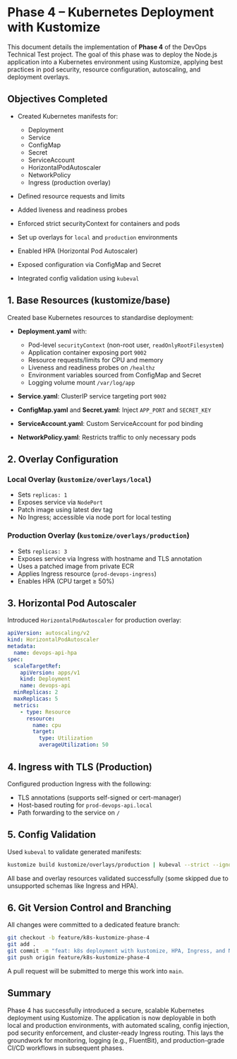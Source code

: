 # Phase 4 – Kubernetes Deployment with Kustomize

This document details the implementation of **Phase 4** of the DevOps Technical Test project. The goal of this phase was to deploy the Node.js application into a Kubernetes environment using Kustomize, applying best practices in pod security, resource configuration, autoscaling, and deployment overlays.

## Objectives Completed

- Created Kubernetes manifests for:

  - Deployment
  - Service
  - ConfigMap
  - Secret
  - ServiceAccount
  - HorizontalPodAutoscaler
  - NetworkPolicy
  - Ingress (production overlay)

- Defined resource requests and limits
- Added liveness and readiness probes
- Enforced strict securityContext for containers and pods
- Set up overlays for `local` and `production` environments
- Enabled HPA (Horizontal Pod Autoscaler)
- Exposed configuration via ConfigMap and Secret
- Integrated config validation using `kubeval`

## 1. Base Resources (kustomize/base)

Created base Kubernetes resources to standardise deployment:

- **Deployment.yaml** with:

  - Pod-level `securityContext` (non-root user, `readOnlyRootFilesystem`)
  - Application container exposing port `9002`
  - Resource requests/limits for CPU and memory
  - Liveness and readiness probes on `/healthz`
  - Environment variables sourced from ConfigMap and Secret
  - Logging volume mount `/var/log/app`

- **Service.yaml**: ClusterIP service targeting port `9002`

- **ConfigMap.yaml** and **Secret.yaml**: Inject `APP_PORT` and `SECRET_KEY`

- **ServiceAccount.yaml**: Custom ServiceAccount for pod binding

- **NetworkPolicy.yaml**: Restricts traffic to only necessary pods

## 2. Overlay Configuration

### Local Overlay (`kustomize/overlays/local`)

- Sets `replicas: 1`
- Exposes service via `NodePort`
- Patch image using latest dev tag
- No Ingress; accessible via node port for local testing

### Production Overlay (`kustomize/overlays/production`)

- Sets `replicas: 3`
- Exposes service via Ingress with hostname and TLS annotation
- Uses a patched image from private ECR
- Applies Ingress resource (`prod-devops-ingress`)
- Enables HPA (CPU target ≥ 50%)

## 3. Horizontal Pod Autoscaler

Introduced `HorizontalPodAutoscaler` for production overlay:

```yaml
apiVersion: autoscaling/v2
kind: HorizontalPodAutoscaler
metadata:
  name: devops-api-hpa
spec:
  scaleTargetRef:
    apiVersion: apps/v1
    kind: Deployment
    name: devops-api
  minReplicas: 2
  maxReplicas: 5
  metrics:
    - type: Resource
      resource:
        name: cpu
        target:
          type: Utilization
          averageUtilization: 50
```

## 4. Ingress with TLS (Production)

Configured production Ingress with the following:

- TLS annotations (supports self-signed or cert-manager)
- Host-based routing for `prod-devops-api.local`
- Path forwarding to the service on `/`

## 5. Config Validation

Used `kubeval` to validate generated manifests:

```bash
kustomize build kustomize/overlays/production | kubeval --strict --ignore-missing-schemas
```

All base and overlay resources validated successfully (some skipped due to unsupported schemas like Ingress and HPA).

## 6. Git Version Control and Branching

All changes were committed to a dedicated feature branch:

```bash
git checkout -b feature/k8s-kustomize-phase-4
git add .
git commit -m "feat: k8s deployment with kustomize, HPA, Ingress, and NetworkPolicy for Phase 4"
git push origin feature/k8s-kustomize-phase-4
```

A pull request will be submitted to merge this work into `main`.

## Summary

Phase 4 has successfully introduced a secure, scalable Kubernetes deployment using Kustomize. The application is now deployable in both local and production environments, with automated scaling, config injection, pod security enforcement, and cluster-ready Ingress routing. This lays the groundwork for monitoring, logging (e.g., FluentBit), and production-grade CI/CD workflows in subsequent phases.

